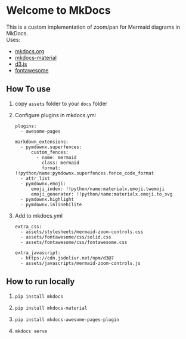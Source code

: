 # Welcome to MkDocs

This is a custom implementation of zoom/pan for Mermaid diagrams in MkDocs.  
Uses:

- [mkdocs.org](https://www.mkdocs.org)
- [mkdocs-material](https://github.com/squidfunk/mkdocs-material)
- [d3.js](https://github.com/d3/d3)
- [fontawesome](https://fontawesome.com/docs/web/setup/host-yourself/webfonts)

## How To use

1. copy `assets` folder to your `docs` folder

2. Configure plugins in mkdocs.yml
    ```
    plugins:
      - awesome-pages

    markdown_extensions:
      - pymdownx.superfences:
          custom_fences:
            - name: mermaid
              class: mermaid
              format: !!python/name:pymdownx.superfences.fence_code_format
      - attr_list
      - pymdownx.emoji:
          emoji_index: !!python/name:materialx.emoji.twemoji
          emoji_generator: !!python/name:materialx.emoji.to_svg
      - pymdownx.highlight
      - pymdownx.inlinehilite
    ```

3. Add to mkdocs.yml
    ```
    extra_css:
      - assets/stylesheets/mermaid-zoom-controls.css
      - assets/fontawesome/css/solid.css
      - assets/fontawesome/css/fontawesome.css

    extra_javascript:
      - https://cdn.jsdelivr.net/npm/d3@7
      - assets/javascripts/mermaid-zoom-controls.js
    ```


## How to run locally

1. 
    ```
    pip install mkdocs
    ```
2. 
    ```
    pip install mkdocs-material
    ```
3. 
    ```
    pip install mkdocs-awesome-pages-plugin
    ```
4. 
    ```
    mkdocs serve
    ```
